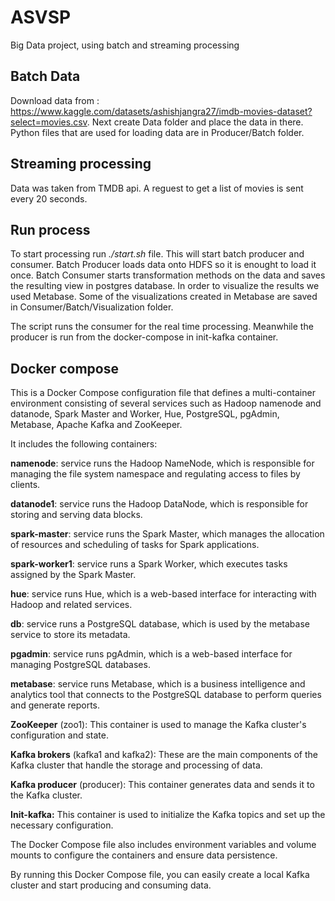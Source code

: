 # ASVSP
Big Data project, using batch and streaming processing

## Batch Data
Download data from : https://www.kaggle.com/datasets/ashishjangra27/imdb-movies-dataset?select=movies.csv.
Next create Data folder and place the data in there.
Python files that are used for loading data are in Producer/Batch folder.

## Streaming processing
Data was taken from TMDB api. A reguest to get a list of movies is sent every 20 seconds.

## Run process
To start processing run *./start.sh* file. 
This will start batch producer and consumer.
Batch Producer loads data onto HDFS so it is enought to load it once. Batch Consumer starts transformation methods on the data and saves the resulting view in postgres database. In order to visualize the results we used Metabase. Some of the visualizations created in Metabase are saved in Consumer/Batch/Visualization folder.

The script runs the consumer for the real time processing. Meanwhile the producer is run from the docker-compose in init-kafka container.

## Docker compose

This is a Docker Compose configuration file that defines a multi-container environment consisting of several services such as Hadoop namenode and datanode, Spark Master and Worker, Hue, PostgreSQL, pgAdmin, Metabase, Apache Kafka and ZooKeeper.

It includes the following containers:

**namenode**: service runs the Hadoop NameNode, which is responsible for managing the file system namespace and regulating access to files by clients.  

**datanode1**: service runs the Hadoop DataNode, which is responsible for storing and serving data blocks.

**spark-master**: service runs the Spark Master, which manages the allocation of resources and scheduling of tasks for Spark applications.  

**spark-worker1**: service runs a Spark Worker, which executes tasks assigned by the Spark Master.

**hue**: service runs Hue, which is a web-based interface for interacting with Hadoop and related services.

**db**: service runs a PostgreSQL database, which is used by the metabase service to store its metadata.

**pgadmin**: service runs pgAdmin, which is a web-based interface for managing PostgreSQL databases.

**metabase**: service runs Metabase, which is a business intelligence and analytics tool that connects to the PostgreSQL database to perform queries and generate reports.

**ZooKeeper** (zoo1): This container is used to manage the Kafka cluster's configuration and state.

**Kafka brokers** (kafka1 and kafka2): These are the main components of the Kafka cluster that handle the storage and processing of data.

**Kafka producer** (producer): This container generates data and sends it to the Kafka cluster.

**Init-kafka:** This container is used to initialize the Kafka topics and set up the necessary configuration.

The Docker Compose file also includes environment variables and volume mounts to configure the containers and ensure data persistence.

By running this Docker Compose file, you can easily create a local Kafka cluster and start producing and consuming data.
